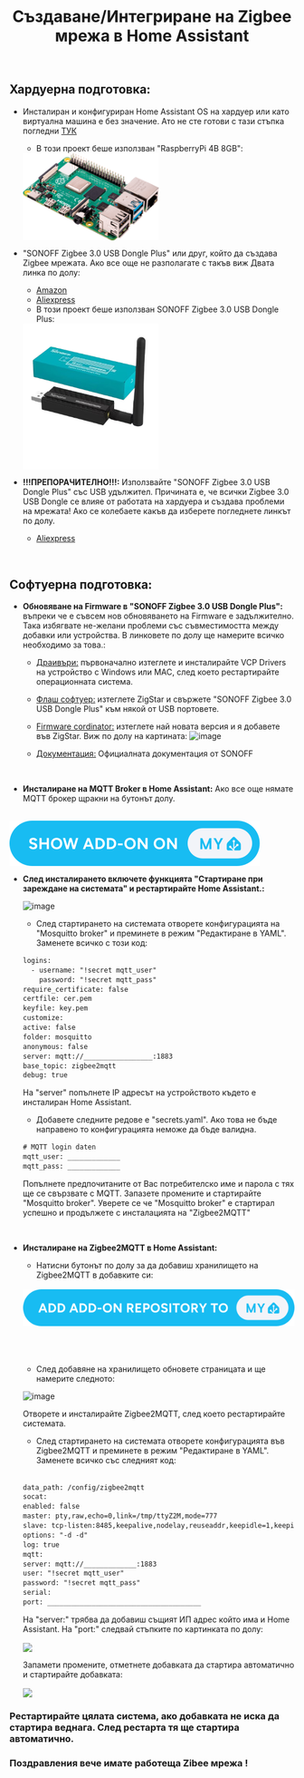 <h1 align="center">Създаване/Интегриране на Zigbee мрежа в Home Assistant</h1>

<br>

##  Хардуерна подготовка:

- Инсталиран и конфигуриран Home Assistant OS на хардуер или като виртуална машина е без значение. Ато не сте готови с тази стъпка погледни [ТУК](https://www.home-assistant.io/installation/)


    - В този проект беше използван "RaspberryPi 4B 8GB":
    <img align="center" src="../../IMG/Devices/RASP PI 4B.png" width="50%" height="50%">


- "SONOFF Zigbee 3.0 USB Dongle Plus" или друг, който да създава Zigbee мрежата. Ако все още не разполагате с такъв виж Двата линка по долу:
    - [Amazon](https://www.amazon.de/dp/B09KZX4WSB?ref=ppx_yo2ov_dt_b_fed_asin_title)
    - [Aliexpress](https://de.aliexpress.com/item/1005004266559661.html?spm=a2g0o.productlist.main.1.29cfYELkYELkj7&algo_pvid=d6c4c86f-f945-433c-addd-962a0da0c955&algo_exp_id=d6c4c86f-f945-433c-addd-962a0da0c955-0&pdp_npi=4%40dis%21EUR%2138.16%2120.99%21%21%2140.55%2122.30%21%402103890117306177577828936efd34%2112000028571354347%21sea%21DE%21749630241%21X&curPageLogUid=DHGOVitBimE5&utparam-url=scene%3Asearch%7Cquery_from%3A) 
    - В този проект беше използван SONOFF Zigbee 3.0 USB Dongle Plus:

    <img align="center" src="../../IMG/Devices/Sonoff zigbee3.0 Dongel.png" width="50%" height="50%">


- **!!!ПРЕПОРАЧИТЕЛНО!!!:** Използвайте  "SONOFF Zigbee 3.0 USB Dongle Plus" със USB удължител. Причината е, че всички Zigbee 3.0 USB Dongle се влияе от работата на хардуера и създава проблеми на мрежата! Ако се колебаете какъв да изберете погледнете линкът по долу.
    - [Aliexpress](https://de.aliexpress.com/item/1005007442670601.html?spm=a2g0o.order_list.order_list_main.75.6e4f5c5f9wWYJ0&gatewayAdapt=glo2deu)

 <br>

##  Софтуерна подготовка:

- **Обновяване на Firmware в "SONOFF Zigbee 3.0 USB Dongle Plus":** въпреки че е съвсем нов обновяването на Firmware е задължително. Така избягвате не-желани проблеми със съвместимостта между добавки или устройства. В линковете по долу ще намерите всичко необходимо за това.:
    - [Драивъри:](https://www.silabs.com/developer-tools/usb-to-uart-bridge-vcp-drivers?tab=downloads) първоначално изтеглете и инсталирайте VCP Drivers на устройство с Windows или MAC, след което рестартирайте операционната система.
    - [Флаш софтуер:](https://zig-star.com/radio-docs/quick-start/#5have-fun) изтеглете ZigStar и свържете "SONOFF Zigbee 3.0 USB Dongle Plus" към някой от USB портовете.
    - [Firmware cordinator:](https://github.com/Koenkk/Z-Stack-firmware/tree/master/coordinator/Z-Stack_3.x.0/bin) изтеглете най новата версия и я добавете във ZigStar. Виж по долу на картината:
        ![image](https://github.com/user-attachments/assets/340206c9-767e-4a19-881d-207f9c098dc4)

    - [Документация:](https://sonoff.tech/wp-content/uploads/2022/11/SONOFF-Zigbee-3.0-USB-dongle-plus-firmware-flashing-.pdf) Официалната документация от SONOFF

<p></p><br>

- **Инсталиране на MQTT Broker в Home Assistant:** Ако все още нямате MQTT брокер щракни на бутонът долу.

<br>

<a href="https://my.home-assistant.io/redirect/supervisor_addon/?addon=core_mosquitto">
    <img align="center" src="../../IMG/Andere/button ADD-ON ON.svg" >
</a>

<br>

- **След инсталирането включете функцията "Стартиране при зареждане на системата" и рестартирайте Home Assistant.:**

    ![image](https://github.com/user-attachments/assets/f950e020-0fc3-42c4-8ab6-977cc5536a72)


    - След стартирането на системата отворете конфигурацията на "Mosquitto broker" и преминете в режим "Редактиране в YAML". Заменете всичко с този код:

    ```html
    logins:
      - username: "!secret mqtt_user"
        password: "!secret mqtt_pass"
    require_certificate: false
    certfile: cer.pem
    keyfile: key.pem
    customize:
    active: false
    folder: mosquitto
    anonymous: false
    server: mqtt://_________________:1883
    base_topic: zigbee2mqtt
    debug: true
    ```

    На "server" попълнете IP адресът на устройството където е инсталиран Home Assistant.



    - Добавете следните редове е "secrets.yaml". Ако това не бъде направено то конфигурацията неможе да бъде валидна.

    ```html
    # MQTT login daten
    mqtt_user: _____________
    mqtt_pass: _____________
    ```

    Попълнете предпочитаните от Вас потребителско име и парола  с тях ще се свързвате с MQTT. Запазете промените и стартирайте "Mosquitto broker". Уверете се че "Mosquitto broker" е стартирал успешно и продължете с инсталацията на "Zigbee2MQTT"

<br>

- **Инсталиране на Zigbee2MQTT в Home Assistant:**
    - Натисни бутонът по долу за да добавиш хранилището на Zigbee2MQTT в добавките си:

    <br>
    <div style="margin-bottom: 50px;">
        <a href="https://my.home-assistant.io/redirect/supervisor_add_addon_repository/?repository_url=https%3A%2F%2Fgithub.com%2Fzigbee2mqtt%2Fhassio-zigbee2mqtt">
            <img align="center" src="../../IMG/Andere/button ADD ADD-ON REPOSITORY TO MY.svg" >
        </a>
    </div>
    <br>

    - След добавяне на хранилището обновете страницата и ще намерите следното:

    ![image](https://github.com/user-attachments/assets/5655390c-9c13-473c-b6b6-6993191648dc)

    Отворете и инсталирайте Zigbee2MQTT, след което рестартирайте системата.

    - След стартирането на системата отворете конфигурацията във Zigbee2MQTT и преминете в режим "Редактиране в YAML". Заменете всичко със следният код:

    <br>

    ```html
    data_path: /config/zigbee2mqtt
    socat:
    enabled: false
    master: pty,raw,echo=0,link=/tmp/ttyZ2M,mode=777
    slave: tcp-listen:8485,keepalive,nodelay,reuseaddr,keepidle=1,keepintvl=1,keepcnt=5
    options: "-d -d"
    log: true
    mqtt:
    server: mqtt://_____________:1883  
    user: "!secret mqtt_user"
    password: "!secret mqtt_pass"
    serial:
    port: ______________________________________
    ``` 

    На "server:" трябва да добавиш същият ИП адрес който има и Home Assistant. На "port:" следвай стъпките по картинката по долу:

    <img align="center" src="../../IMG/GIF/patch_usb_port002.gif">

    Запамети промените, отметнете добавката да стартира автоматично и стартирайте добавката:

    <img align="center" src="../../IMG/GIF/Zegbee_save_and_start.gif">    


### Рестартирайте цялата система, ако добавката не иска да стартира веднага. След рестарта тя ще стартира автоматично.
### Поздравления вече имате работеща Zibee мрежа !
